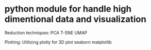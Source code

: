 # python module for handle high dimentional data and visualization

Reduction techniques:
PCA
T-SNE
UMAP

Plotting:
Utilizing plotly for 3D plot
seaborn
matplotlib
